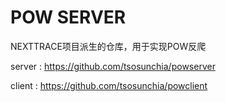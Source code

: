 # POW SERVER

NEXTTRACE项目派生的仓库，用于实现POW反爬

server : https://github.com/tsosunchia/powserver

client : https://github.com/tsosunchia/powclient
